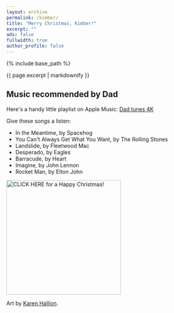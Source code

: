 ```yaml
---
layout: archive
permalink: /kimber/
title: "Merry Christmas, Kimber!"
excerpt: ""
ads: false
fullwidth: true
author_profile: false
---
```


{% include base_path %}

{{ page.excerpt | markdownify }}

## Music recommended by Dad

Here's a handy little playlist on Apple Music: [Dad tunes 4K](https://music.apple.com/us/playlist/dad-tunes-4k/pl.u-76oNkLNsWko5xG)

Give these songs a listen: 
* In the Meantime, by Spacehog
* You Can't Always Get What You Want, by The Rolling Stones
* Landslide, by Fleetwood Mac
* Desperado, by Eagles
* Barracude, by Heart
* Imagine, by John Lennon
* Rocket Man, by Elton John

<div class="grid__wrapper">
  <p>
    <a href="/kimber/JewelStaite-cameo.mp4"><img src="/kimber/Kaylee-EverythingsShiny-byKarenHallion.jpg" alt="CLICK HERE for a Happy Christmas!" title="CLICK HERE for a Happy Christmas" width="300px"></a>
  </p>
  <p>Art by <a href="https://www.karenhallion.com/">Karen Hallion</a>.</p>
</div>
